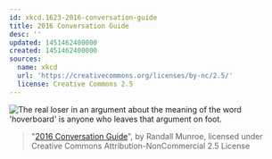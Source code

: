 ```yaml
---
id: xkcd.1623-2016-conversation-guide
title: 2016 Conversation Guide
desc: ''
updated: 1451462400000
created: 1451462400000
sources:
  name: xkcd
  url: 'https://creativecommons.org/licenses/by-nc/2.5/'
  license: Creative Commons 2.5
---
```

![The real loser in an argument about the meaning of the word 'hoverboard' is anyone who leaves that argument on foot.](https://imgs.xkcd.com/comics/2016_conversation_guide.png)
> "[2016 Conversation Guide](https://xkcd.com/1623/)", by Randall Munroe, licensed under Creative Commons Attribution-NonCommercial 2.5 License
